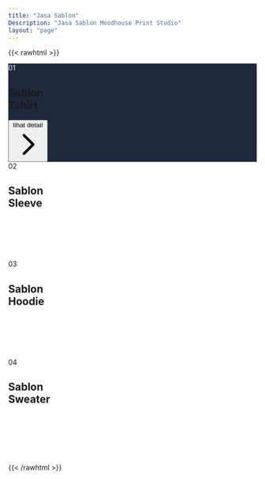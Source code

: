 ```yaml
---
title: "Jasa Sablon"
Description: "Jasa Sablon Moodhouse Print Studio"
layout: "page"
---
```


{{< rawhtml >}}

<style>
    .actives {
  cursor: pointer;
  background-color: #1e293b;
}

.actives :is(h2, p) {
  position: relative;
  z-index: 2;
}
.actives :is(span, p) {
  color: #f3f4f6;
}

.circle {
  position: absolute;
  width: 100%;
  height: 100%;
  transition: 0.5s;
  z-index: 0;
  top: 0;
  right: 0;
}

.grid-offer :is(p, button) {
  opacity: 0;
}

.actives :is(p, button) {
  opacity: 1;
  transition: 0.5s 0.1s ease-in-out;
}

.grid-offer .actives:nth-child(1) .circle {
  background: url("/img/tshirt.webp")
    no-repeat 50% 50% / cover;
}
.grid-offer .actives:nth-child(2) .circle {
  background: url("/img/slevee.webp")
    no-repeat 50% 50% / cover;
}
.grid-offer .actives:nth-child(3) .circle {
  background: url("/img/hoodie.webp")
    no-repeat 50% 50% / cover;
}
.grid-offer .actives:nth-child(4) .circle {
  background: url("/img/sweater.webp")
    no-repeat 50% 50% / cover;
}
.actives .circle {
  clip-path: circle(110px at 100% 0%);
}
.actives:hover .circle {
  clip-path: circle(200px at 100% 0%);
}

@media screen and (min-width: 1200px) {
  .actives {
    transform: scale(1.1);
    transition: 0.5s ease-in-out;
  }
}

.modal {
  display: none;
  z-index: 9999;
}
.open {
  display: block;
}
.cstm {
  position: fixed;
  bottom: 0;
  width: 100%;
}

</style>
<div class="w-full mx-auto lg:px-16 px-4 py-8 flex flex-col justify-center">
   <div class="grid-offer text-left grid grid-cols-1 md:grid-cols-4 gap-5 w-full">
      <div class="bg-slate-800 p-8 rounded-md relative actives">
         <div class="circle rounded-md"></div>
         <span class="text-gray-400 text-md">01</span>
         <h2 class="text-white mt-3 mb-5 text-2xl lg:text-3xl"> Sablon <br> Tshirt </h2>
         <button data-target="simpleModal_1" data-toggle="modal" class="inline-flex items-center uppercase text-white">lihat detail <svg class="ml-3 w-5 h-5" fill="none" stroke="currentColor" viewBox="0 0 24 24" xmlns="http://www.w3.org/2000/svg">
               <path stroke-linecap="round" stroke-linejoin="round" stroke-width="2" d="M9 5l7 7-7 7"></path>
            </svg>
         </button>
      </div>
      <div class="bg-slate-800 p-8 rounded-md relative">
         <div class="circle rounded-md"></div>
         <span class="text-gray-400 text-2xl">02</span>
         <h2 class="text-white mt-3 mb-5 text-2xl lg:text-3xl">Sablon <br /> Sleeve </h2>
         <button data-target="simpleModal_2" data-toggle="modal" class="inline-flex items-center uppercase text-white">lihat detail <svg class="ml-3 w-5 h-5" fill="none" stroke="currentColor" viewBox="0 0 24 24" xmlns="http://www.w3.org/2000/svg">
               <path stroke-linecap="round" stroke-linejoin="round" stroke-width="2" d="M9 5l7 7-7 7"></path>
            </svg>
         </button>
      </div>
      <div class="bg-slate-800 p-8 rounded-md relative">
         <div class="circle rounded-md"></div>
         <span class="text-gray-100 text-2xl">03</span>
         <h2 class="text-white mt-3 mb-5 text-2xl lg:text-3xl">Sablon <br /> Hoodie </h2>
         <button data-target="simpleModal_3" data-toggle="modal" class="inline-flex items-center uppercase text-white">lihat detail <svg class="ml-3 w-5 h-5" fill="none" stroke="currentColor" viewBox="0 0 24 24" xmlns="http://www.w3.org/2000/svg">
               <path stroke-linecap="round" stroke-linejoin="round" stroke-width="2" d="M9 5l7 7-7 7"></path>
            </svg>
         </button>
      </div>
      <div class="bg-slate-800 p-8 rounded-md relative">
         <div class="circle rounded-md"></div>
         <span class="text-gray-400 text-2xl">04</span>
         <h2 class="text-white mt-3 mb-5 text-2xl lg:text-3xl">Sablon <br /> Sweater </h2>
         <button data-target="simpleModal_4" data-toggle="modal" class="inline-flex items-center uppercase text-white">lihat detail <svg class="ml-3 w-5 h-5" fill="none" stroke="currentColor" viewBox="0 0 24 24" xmlns="http://www.w3.org/2000/svg">
               <path stroke-linecap="round" stroke-linejoin="round" stroke-width="2" d="M9 5l7 7-7 7"></path>
            </svg>
         </button>
      </div>
   </div>
</div>

<!-- start popup -->
<div id="simpleModal_1" class="modal">
    <div class="fixed z-50 overflow-y-auto top-0 w-full left-0">
        <div class="flex items-center justify-center min-height-100vh pb-20 text-center sm:block sm:p-0">
            <div class="fixed inset-0 transition-opacity">
                <div class="absolute inset-0 bg-slate-900 opacity-75"></div>
            </div>
            <span class="sm:inline-block sm:align-middle sm:h-screen">&#8203;</span>
            <div class="h-screen inline-block align-center bg-slate-700 text-left text-sm text-gray-300 overflow-hidden shadow-xl transform transition-all sm:align-middle sm:max-w-lg sm:w-full" role="dialog" aria-modal="true" aria-labelledby="modal-headline">
                <div class="bg-slate-700 px-4 pt-5 pb-4 sm:p-6 sm:pb-4">
                    <h1 class="text-2xl font-bold mb-2 text-white">T-shirt</h1>
                    <div class="text-base">
                        <p>Bahan Combed 30s</p>
                        <p class="mb-3">
                            Kaos Cotton 30s adalah kaos yang terbuat dari bahan katun (serat rapat) dengan ketebalan benang 30s (gramasi antara 140 – 160 gr/m2), 
                            serat kain halus karena terbuat dari serat kapas maka kaos Cotton 20s menyerap keringat sehingga nyaman dan tidak panas saat dipakai.
                        </p>
                        <ul class="my-2">
                            <li>Kaos pendek 30s</li>
                            <li># 1-2 warna</li>
                            <li>65.000</li>
                            <li># 3-5 warna</li>
                            <li>70.000</li>
                            <li># lebih dari 5 warna</li>
                            <li>75.000</li>
                        </ul>
                        <ul class="list-none my-2 hover:list-disc text-white">
                            <li>Kaos panjang +5000</li>
                            <li>Rib / karet tangan +2000</li>
                            <li>Tambah Logo Tangan +5000 ( kiri kanan)</li>
                            <li>Bahan 24s +5000</li>
                        </ul>
                        <ul class="list-none hover:list-dis pl-5 py-4 bg-slate-500 rounded-md">
                            <li>// minimal pemesanan 12 pcs</li>
                            <li>// harga nego minimal 4 lusin</li>
                        </ul>
                    </div>
                </div>
                <div class="bg-slate-200 px-4 py-3 text-right cstm">
                <button type="button" class="py-2 px-4 bg-slate-500 text-white rounded hover:bg-slate-700 mr-2 text-base" data-dismiss="modal">Tutup</button>
                <button type="button" class="py-2 px-4 bg-yellow-500 text-white rounded hover:bg-yellow-700 mr-2 text-base"></i>Buat Sekarang</button>
                </div>
            </div>
        </div>
    </div>
</div>
<div id="simpleModal_2" class="modal">
    <div class="fixed z-50 overflow-y-auto top-0 w-full left-0">
        <div class="flex items-center justify-center min-height-100vh pb-20 text-center sm:block sm:p-0">
            <div class="fixed inset-0 transition-opacity">
                <div class="absolute inset-0 bg-slate-900 opacity-75"></div>
            </div>
            <span class="sm:inline-block sm:align-middle sm:h-screen">&#8203;</span>
            <div class="h-screen inline-block align-center bg-slate-700 text-left text-sm text-gray-300 overflow-hidden shadow-xl transform transition-all sm:align-middle sm:max-w-lg sm:w-full" role="dialog" aria-modal="true" aria-labelledby="modal-headline">
                <div class="bg-slate-700 px-4 pt-5 pb-4 sm:p-6 sm:pb-4">
                    <h1 class="text-2xl font-bold mb-2 text-white">Sleeve</h1>
                    <div class="text-base">
                        <p>Bahan Cotton Fleece</p>
                        <p class="mb-3">
                            Bahan jenis ini adalah bahan full cotton, tidak ada campuran dengan media lainnya. 
                            bahan jenis ini adalah bahan yang paling sering digunakan untuk sablon hoodie. 
                            Sisi luar bahan cotton fleece sama seperti bahan cotton combed ( bahan kaos ), 
                            permukaannya rata, lembut dan mempunyai permukaan dalam yang berbulu halus. 
                            Sebagian besar hoodie yang beredar di pasaran adalah hoodie yang menggunakan bahan ini. 
                            Karena bahan ini adalah bahan yang paling lazim untuk di jadikan hoodie dengan kualitas
                            terbaik di kelasnya. Jenis bahan ini mempunyai permukaan yang halus, 
                            lembut dan nyaman ketika di pakai.
                        </p>
                        <ul class="list-none hover:list-dis pl-5 py-4 bg-slate-500 rounded-md">
                            <li>// minimal pemesanan 12 pcs</li>
                            <li>// harga nego minimal 4 lusin</li>
                        </ul>
                    </div>
                </div>
                <div class="bg-slate-200 px-4 py-3 text-right cstm">
                <button type="button" class="py-2 px-4 bg-slate-500 text-white rounded hover:bg-slate-700 mr-2 text-base" data-dismiss="modal">Tutup</button>
                <button type="button" class="py-2 px-4 bg-yellow-500 text-white rounded hover:bg-yellow-700 mr-2 text-base"></i>Buat Sekarang</button>
                </div>
            </div>
        </div>
    </div>
</div>
<div id="simpleModal_3" class="modal">
    <div class="fixed z-50 overflow-y-auto top-0 w-full left-0">
        <div class="flex items-center justify-center min-height-100vh pb-20 text-center sm:block sm:p-0">
            <div class="fixed inset-0 transition-opacity">
                <div class="absolute inset-0 bg-slate-900 opacity-75"></div>
            </div>
            <span class="sm:inline-block sm:align-middle sm:h-screen">&#8203;</span>
            <div class="h-screen inline-block align-center bg-slate-700 text-left text-sm text-gray-300 overflow-hidden shadow-xl transform transition-all sm:align-middle sm:max-w-lg sm:w-full" role="dialog" aria-modal="true" aria-labelledby="modal-headline">
                <div class="bg-slate-700 px-4 pt-5 pb-4 sm:p-6 sm:pb-4">
                    <h1 class="text-2xl font-bold mb-2 text-white">Hoodie</h1>
                    <div class="text-base">
                        <p>Bahan Cotton Fleece</p>
                        <p class="mb-3">
                            Bahan jenis ini adalah bahan full cotton, tidak ada campuran dengan media lainnya. 
                            bahan jenis ini adalah bahan yang paling sering digunakan untuk sablon hoodie. 
                            Sisi luar bahan cotton fleece sama seperti bahan cotton combed ( bahan kaos ), 
                            permukaannya rata, lembut dan mempunyai permukaan dalam yang berbulu halus. 
                            Sebagian besar hoodie yang beredar di pasaran adalah hoodie yang menggunakan bahan ini. 
                            Karena bahan ini adalah bahan yang paling lazim untuk di jadikan hoodie dengan kualitas
                            terbaik di kelasnya. Jenis bahan ini mempunyai permukaan yang halus, 
                            lembut dan nyaman ketika di pakai.
                        </p>
                        <ul class="list-none hover:list-dis pl-5 py-4 bg-slate-500 rounded-md">
                            <li>// minimal pemesanan 12 pcs</li>
                            <li>// harga nego minimal 4 lusin</li>
                        </ul>
                    </div>
                </div>
                <div class="bg-slate-200 px-4 py-3 text-right cstm">
                <button type="button" class="py-2 px-4 bg-slate-500 text-white rounded hover:bg-slate-700 mr-2 text-base" data-dismiss="modal">Tutup</button>
                <button type="button" class="py-2 px-4 bg-yellow-500 text-white rounded hover:bg-yellow-700 mr-2 text-base"></i>Buat Sekarang</button>
                </div>
            </div>
        </div>
    </div>
</div>
<div id="simpleModal_4" class="modal">
    <div class="fixed z-50 overflow-y-auto top-0 w-full left-0">
        <div class="flex items-center justify-center min-height-100vh pb-20 text-center sm:block sm:p-0">
            <div class="fixed inset-0 transition-opacity">
                <div class="absolute inset-0 bg-slate-900 opacity-75"></div>
            </div>
            <span class="sm:inline-block sm:align-middle sm:h-screen">&#8203;</span>
            <div class="h-screen inline-block align-center bg-slate-700 text-left text-sm text-gray-300 overflow-hidden shadow-xl transform transition-all sm:align-middle sm:max-w-lg sm:w-full" role="dialog" aria-modal="true" aria-labelledby="modal-headline">
                <div class="bg-slate-700 px-4 pt-5 pb-4 sm:p-6 sm:pb-4">
                    <h1 class="text-2xl font-bold mb-2 text-white">Sweater</h1>
                    <div class="text-base">
                        <p>Bahan Cotton Fleece</p>
                        <p class="mb-3">
                            Bahan jenis ini adalah bahan full cotton, tidak ada campuran dengan media lainnya. 
                            bahan jenis ini adalah bahan yang paling sering digunakan untuk sablon hoodie. 
                            Sisi luar bahan cotton fleece sama seperti bahan cotton combed ( bahan kaos ), 
                            permukaannya rata, lembut dan mempunyai permukaan dalam yang berbulu halus. 
                            Sebagian besar hoodie yang beredar di pasaran adalah hoodie yang menggunakan bahan ini. 
                            Karena bahan ini adalah bahan yang paling lazim untuk di jadikan hoodie dengan kualitas
                            terbaik di kelasnya. Jenis bahan ini mempunyai permukaan yang halus, 
                            lembut dan nyaman ketika di pakai.
                        </p>
                        <ul class="list-none hover:list-dis pl-5 py-4 bg-slate-500 rounded-md">
                            <li>// minimal pemesanan 12 pcs</li>
                            <li>// harga nego minimal 4 lusin</li>
                        </ul>
                    </div>
                </div>
                <div class="bg-slate-200 px-4 py-3 text-right cstm">
                <button type="button" class="py-2 px-4 bg-slate-500 text-white rounded hover:bg-slate-700 mr-2 text-base" data-dismiss="modal">Tutup</button>
                <button type="button" class="py-2 px-4 bg-yellow-500 text-white rounded hover:bg-yellow-700 mr-2 text-base"></i>Buat Sekarang</button>
                </div>
            </div>
        </div>
    </div>
</div>

<script>
const grid = document.querySelectorAll(".grid-offer div");
grid.forEach((item) => {
  item.addEventListener("mouseover", () => {
    grid.forEach((el) => el.classList.remove("actives"));
    item.classList.add("actives");
  });
});
</script>

<script>
  // popup
  document.addEventListener('click', function (e) {
    e = e || window.event;
    var target = e.target || e.srcElement;

    if (target.hasAttribute('data-toggle') && target.getAttribute('data-toggle') == 'modal') {
        if (target.hasAttribute('data-target')) {
            var m_ID = target.getAttribute('data-target');
            document.getElementById(m_ID).classList.add('open');
            e.preventDefault();
        }
    }

    // Close modal window with 'data-dismiss' attribute or when the backdrop is clicked
    if ((target.hasAttribute('data-dismiss') && target.getAttribute('data-dismiss') == 'modal') || target.classList.contains('modal')) {
        var modal = document.querySelector('[class="modal open"]');
        modal.classList.remove('open');
        e.preventDefault();
    }
  }, false);
</script>

{{< /rawhtml >}}